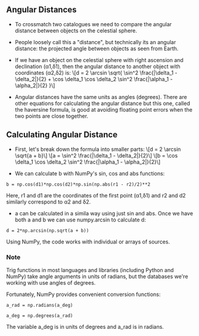 ## Angular Distances
* To crossmatch two catalogues we need to compare the angular distance between objects on the celestial sphere.

* People loosely call this a "distance", but technically its an angular distance: the projected angle between objects as seen from Earth.

* If we have an object on the celestial sphere with right ascension and declination  (α1,δ1), then the angular distance to another object with coordinates  (α2,δ2) is:
\\[d = 2 \arcsin \sqrt{ \sin^2 \frac{|\delta_1 - \delta_2|}{2} + \cos \delta_1 \cos \delta_2 \sin^2 \frac{|\alpha_1 - \alpha_2|}{2} }\\]

* Angular distances have the same units as angles (degrees). There are other equations for calculating the angular distance but this one, called the haversine formula, is good at avoiding floating point errors when the two points are close together.

## Calculating Angular Distance
* First, let's break down the formula into smaller parts:
\\[d = 2 \arcsin \sqrt{a + b}\\]
\\[a = \sin^2 \frac{|\delta_1 - \delta_2|}{2}\\]
\\[b = \cos \delta_1 \cos \delta_2 \sin^2 \frac{|\alpha_1 - \alpha_2|}{2}\\]

* We can calculate b with NumPy's sin, cos and abs functions:

`b = np.cos(d1)*np.cos(d2)*np.sin(np.abs(r1 - r2)/2)**2`

Here, r1 and d1 are the coordinates of the first point (α1,δ1) and r2 and d2 similarly correspond to α2 and δ2.

* a can be calculated in a simila way using just sin and abs. Once we have both a and b  we can use numpy.arcsin to calculate d:

`d = 2*np.arcsin(np.sqrt(a + b))`


Using NumPy, the code works with individual or arrays of sources.

### Note
Trig functions in most languages and libraries (including Python and NumPy) take angle arguments in units of radians, but the databases we're working with use angles of degrees.

Fortunately, NumPy provides convenient conversion functions:

`a_rad = np.radians(a_deg)`

`a_deg = np.degrees(a_rad)`

The variable a_deg is in units of degrees and a_rad is in radians.